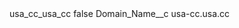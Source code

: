<?xml version="1.0" encoding="UTF-8"?>
<CustomMetadata xmlns="http://soap.sforce.com/2006/04/metadata" xmlns:xsi="http://www.w3.org/2001/XMLSchema-instance" xmlns:xsd="http://www.w3.org/2001/XMLSchema">
    <label>usa_cc_usa_cc</label>
    <protected>false</protected>
    <values>
        <field>Domain_Name__c</field>
        <value xsi:type="xsd:string">usa-cc.usa.cc</value>
    </values>
</CustomMetadata>
